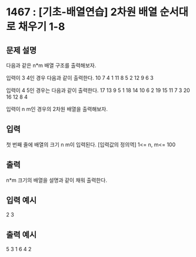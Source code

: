 # 1467 : [기초-배열연습] 2차원 배열 순서대로 채우기 1-8
  
## 문제 설명    
다음과 같은 n*m 배열 구조를 출력해보자.

입력이 3 4인 경우 다음과 같이 출력한다.
10 7 4 1
11 8 5 2
12 9 6 3

입력이 4 5인 경우는 다음과 같이 출력한다.
17 13 9 5 1
18 14 10 6 2
19 15 11 7 3
20 16 12 8 4

입력이 n m인 경우의 2차원 배열을 출력해보자.

## 입력
첫 번째 줄에 배열의 크기 n m이 입력된다.
[입력값의 정의역]
1<= n, m<= 100

## 출력
n*m 크기의 배열을 설명과 같이 채워 출력한다.

## 입력 예시   
2 3

## 출력 예시
5 3 1 
6 4 2 